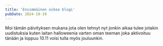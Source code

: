 ```yaml
---
title: 'Ensimmäinen oikea blogi'
pubDate: 2024-10-19
---
```


Moi tämän päivityksen mukana jota olen tehnyt nyt jonkin aikaa tulee jotakin
uudistuksia kuten laitan halloweenia varten oman teeman joka aktivoituu tänään
ja loppuu 10.11 voisi tulla myös jouluunkin.
